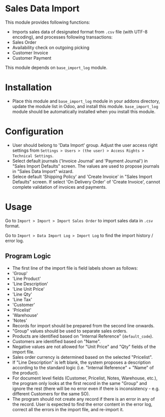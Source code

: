 Sales Data Import
====================

This module provides following functions:

* Imports sales data of designated format from `.csv` file (with UTF-8 encoding), and processes following transactions:
 * Sales Order
 * Availability check on outgoing picking
 * Customer Invoice
 * Customer Payment
 
This module depends on `base_import_log` module.
 

Installation
============

* Place this module and `base_import_log` module in your addons directory, update the module list in Odoo, and install this module.  `base_import_log` module should be automatically installed when you install this module. 


Configuration
=============

* User should belong to 'Data Import' group.  Adjust the user access right settings from `Settings > Users > (the user) > Access Rights > Technical Settings`.
* Select default journals ('Invoice Journal' and 'Payment Journal') in "Sales Import Defaults" screen.  The values are used to propose journals in "Sales Data Import" wizard.
* Selece default 'Shipping Policy' and 'Create Invoice' in "Sales Import Defaults" screen.  If select 'On Delivery Order' of 'Create Invoice', cannot complete validation of invoices and payments. 


Usage
=====

Go to `Import > Import > Import Sales Order` to import sales data in `.csv` format.

Go to `Import > Data Import Log > Import Log` to find the import history / error log.


Program Logic
-------------

* The first line of the import file is field labels shown as follows:
 * 'Group'
 * 'Line Product'
 * 'Line Description'
 * 'Line Unit Price'
 * 'Line Qty'
 * 'Line Tax'
 * 'Customer'
 * 'Pricelist'
 * 'Warehouse'
 * 'Notes'
* Records for import should be prepared from the second line onwards.
* "Group" values should be used to separate sales orders.
* Products are identified based on "Internal Reference" (`default_code`).
* Customers are identified based on "Name".
* Negative values are not allowed for "Unit Price" and "Qty" fields of the import file.
* Sales order currency is determined based on the selected "Pricelist".
* If "Line Description" is left blank, the system proposes a description according to the standard logic (i.e. "Internal Reference" + "Name" of the product).
* For document level fields (Customer, Pricelist, Notes, Warehouse, etc.), the program only looks at the first record in the same "Group" and ignore the rest (there will be no error even if there is inconsistency - e.g. different Customers for the same SO).
* The program should not create any record if there is an error in any of the record.  User is expected to find the error content in the error log, correct all the errors in the import file, and re-import it.
